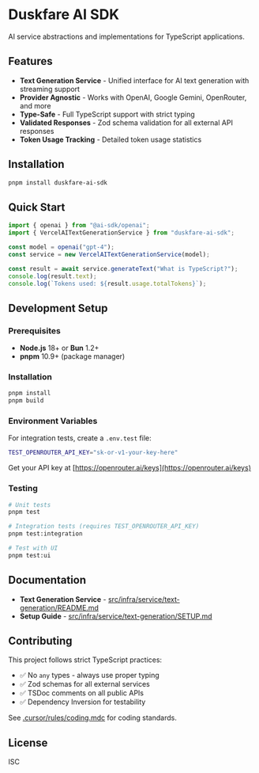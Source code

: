 # Duskfare AI SDK

AI service abstractions and implementations for TypeScript applications.

## Features

- **Text Generation Service** - Unified interface for AI text generation with streaming support
- **Provider Agnostic** - Works with OpenAI, Google Gemini, OpenRouter, and more
- **Type-Safe** - Full TypeScript support with strict typing
- **Validated Responses** - Zod schema validation for all external API responses
- **Token Usage Tracking** - Detailed token usage statistics

## Installation

```bash
pnpm install duskfare-ai-sdk
```

## Quick Start

```typescript
import { openai } from "@ai-sdk/openai";
import { VercelAITextGenerationService } from "duskfare-ai-sdk";

const model = openai("gpt-4");
const service = new VercelAITextGenerationService(model);

const result = await service.generateText("What is TypeScript?");
console.log(result.text);
console.log(`Tokens used: ${result.usage.totalTokens}`);
```

## Development Setup

### Prerequisites

- **Node.js** 18+ or **Bun** 1.2+
- **pnpm** 10.9+ (package manager)

### Installation

```bash
pnpm install
pnpm build
```

### Environment Variables

For integration tests, create a `.env.test` file:

```bash
TEST_OPENROUTER_API_KEY="sk-or-v1-your-key-here"
```

Get your API key at [https://openrouter.ai/keys](https://openrouter.ai/keys)

### Testing

```bash
# Unit tests
pnpm test

# Integration tests (requires TEST_OPENROUTER_API_KEY)
pnpm test:integration

# Test with UI
pnpm test:ui
```

## Documentation

- **Text Generation Service** - [src/infra/service/text-generation/README.md](src/infra/service/text-generation/README.md)
- **Setup Guide** - [src/infra/service/text-generation/SETUP.md](src/infra/service/text-generation/SETUP.md)

## Contributing

This project follows strict TypeScript practices:

- ✅ No `any` types - always use proper typing
- ✅ Zod schemas for all external services
- ✅ TSDoc comments on all public APIs
- ✅ Dependency Inversion for testability

See [.cursor/rules/coding.mdc](.cursor/rules/coding.mdc) for coding standards.

## License

ISC
